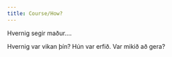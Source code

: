 ```yaml
---
title: Course/How?
---
```


Hvernig segir maður....

Hvernig var vikan þín?
Hún var erfið.
Var mikið að gera?